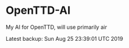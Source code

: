 # OpenTTD-AI
My AI for OpenTTD, will use primarily air

Latest backup: Sun Aug 25 23:39:01 UTC 2019
